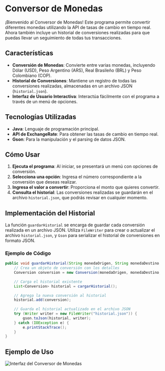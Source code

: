# Conversor de Monedas

¡Bienvenido al Conversor de Monedas! Este programa permite convertir diferentes monedas utilizando la API de tasas de cambio en tiempo real. Ahora también incluye un historial de conversiones realizadas para que puedas llevar un seguimiento de todas tus transacciones.

## Características

- **Conversión de Monedas**: Convierte entre varias monedas, incluyendo Dólar (USD), Peso Argentino (ARS), Real Brasileño (BRL) y Peso Colombiano (COP).
- **Historial de Conversiones**: Mantiene un registro de todas las conversiones realizadas, almacenadas en un archivo JSON (`historial.json`).
- **Interfaz de Usuario Interactiva**: Interactúa fácilmente con el programa a través de un menú de opciones.

## Tecnologías Utilizadas

- **Java**: Lenguaje de programación principal.
- **API de ExchangeRate**: Para obtener las tasas de cambio en tiempo real.
- **Gson**: Para la manipulación y el parsing de datos JSON.

## Cómo Usar

1. **Ejecuta el programa**: Al iniciar, se presentará un menú con opciones de conversión.
2. **Selecciona una opción**: Ingresa el número correspondiente a la conversión que deseas realizar.
3. **Ingresa el valor a convertir**: Proporciona el monto que quieres convertir.
4. **Consulta el historial**: Las conversiones realizadas se guardarán en el archivo `historial.json`, que podrás revisar en cualquier momento.

## Implementación del Historial

La función `guardarHistorial` se encarga de guardar cada conversión realizada en un archivo JSON. Utiliza `FileWriter` para crear o actualizar el archivo `historial.json`, y `Gson` para serializar el historial de conversiones en formato JSON.

### Ejemplo de Código

```java
public void guardarHistorial(String monedaOrigen, String monedaDestino, double monto, double resultado) {
    // Crea un objeto de conversión con los detalles
    Conversion conversion = new Conversion(monedaOrigen, monedaDestino, monto, resultado);
    
    // Carga el historial existente
    List<Conversion> historial = cargarHistorial();
    
    // Agrega la nueva conversión al historial
    historial.add(conversion);
    
    // Guarda el historial actualizado en el archivo JSON
    try (Writer writer = new FileWriter("historial.json")) {
        gson.toJson(historial, writer);
    } catch (IOException e) {
        e.printStackTrace();
    }
}
```
## Ejemplo de Uso
![Interfaz del Conversor de Monedas](https://raw.githubusercontent.com/screenshots/Captura.png) 

